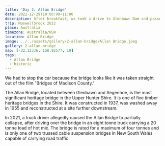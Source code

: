 ```yaml
---
title: 'Day 2: Allan Bridge'
date: 2022-12-29T10:00:00+11:00
description: After breakfast, we took a drive to Glenbawn Dam and passed through a historic bridge along the way.
trip: Muswellbrook 2022
place: Australia
timezone: Australia/NSW
location: Allan Bridge
image: ../../assets/gallery/2-allan-bridge/Allan Bridge.jpeg
gallery: 2-allan-bridge
map: [-32.12336, 150.92577, 19]
tags:
  - Allan Bridge
  - historic
---
```


We had to stop the car because the bridge looks like it was taken straight out of the film "Bridges of Madison County."

The Allan Bridge, located between Glenbawn and Segenhoe, is the most significant heritage bridge in the Upper Hunter Shire. It is one of five timber heritage bridges in the Shire. It was constructed in 1937, was washed away in 1955 and reconstructed at a site further downstream.

In 2021, a truck driver allegedly caused the Allan Bridge to partially collapse, after driving over the bridge in an eight tonne truck carrying a 20 tonne load of hot mix. The bridge is rated for a maximum of four tonnes and is only one of two trussed cable suspension bridges in New South Wales capable of carrying road traffic.
